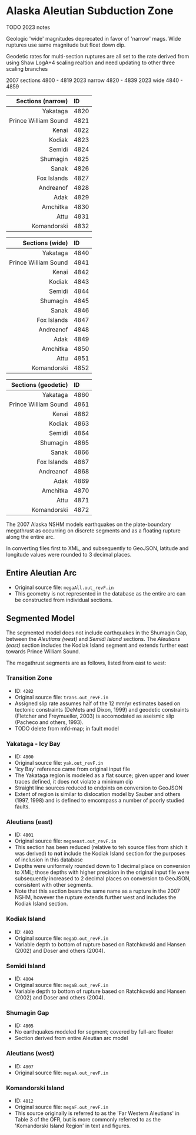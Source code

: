 # Alaska Aleutian Subduction Zone

TODO 2023 notes

Geologic 'wide' magnitudes deprecated in favor of 'narrow' mags. Wide ruptures use
same magnitude but float down dip.

Geodetic rates for multi-section ruptures are all set to the rate derived from using
Shaw LogA+4 scaling realtion and need updating to other three scaling branches

2007 sections 4800 - 4819
2023 narrow 4820 - 4839
2023 wide 4840 - 4859

| Sections (narrow)     | ID   |
| ---------------------:|:---- |
| Yakataga              | 4820 |
| Prince William Sound  | 4821 |
| Kenai                 | 4822 |
| Kodiak                | 4823 |
| Semidi                | 4824 |
| Shumagin              | 4825 |
| Sanak                 | 4826 |
| Fox Islands           | 4827 |
| Andreanof             | 4828 |
| Adak                  | 4829 |
| Amchitka              | 4830 |
| Attu                  | 4831 |
| Komandorski           | 4832 |

| Sections (wide)       | ID   |
| ---------------------:|:---- |
| Yakataga              | 4840 |
| Prince William Sound  | 4841 |
| Kenai                 | 4842 |
| Kodiak                | 4843 |
| Semidi                | 4844 |
| Shumagin              | 4845 |
| Sanak                 | 4846 |
| Fox Islands           | 4847 |
| Andreanof             | 4848 |
| Adak                  | 4849 |
| Amchitka              | 4850 |
| Attu                  | 4851 |
| Komandorski           | 4852 |

| Sections (geodetic)   | ID   |
| ---------------------:|:---- |
| Yakataga              | 4860 |
| Prince William Sound  | 4861 |
| Kenai                 | 4862 |
| Kodiak                | 4863 |
| Semidi                | 4864 |
| Shumagin              | 4865 |
| Sanak                 | 4866 |
| Fox Islands           | 4867 |
| Andreanof             | 4868 |
| Adak                  | 4869 |
| Amchitka              | 4870 |
| Attu                  | 4871 |
| Komandorski           | 4872 |

The 2007 Alaska NSHM models earthquakes on the plate-boundary megathrust as occurring on discrete
segments and as a floating rupture along the entire arc.

In converting files first to XML, and subsequently to GeoJSON, latitude and longitude values were
rounded to 3 decimal places.

## Entire Aleutian Arc

* Original source file: `megaAll.out_revF.in`
* This geometry is not represented in the database as the entire arc can be constructed from
  individual sections.

## Segmented Model

The segmented model does not include earthquakes in the Shumagin Gap, between the
_Aleutians (west)_ and _Semidi Island_ sections. The _Aleutians (east)_ section includes the
Kodiak Island segment and extends further east towards Prince William Sound.

The megathrust segments are as follows, listed from east to west:

### Transition Zone

* ID: `4282`
* Original source file: `trans.out_revF.in`
* Assigned slip rate assumes half of the 12 mm/yr estimates based on tectonic constraints
(DeMets and Dixon, 1999) and geodetic constraints (Fletcher and Freymueller, 2003) is accomodated
as aseismic slip (Pacheco and others, 1993).
* TODO delete from mfd-map; in fault model

### Yakataga - Icy Bay

* ID: `4800`
* Original source file: `yak.out_revF.in`
* 'Icy Bay' reference came from original input file
* The Yakataga region is modeled as a flat source; given upper and lower traces defined, it does
  not violate a minimum dip
* Straight line sources reduced to endpints on conversion to GeoJSON
* Extent of region is similar to dislocation model by Sauber and others (1997, 1998) and is
  defined to emcompass a number of  poorly studied faults.

### Aleutians (east)

* ID: `4801`
* Original source file: `megaeast.out_revF.in`
* This section has been reduced (relative to teh source files from shich it was derived)
  to **not** include the Kodiak Island section for the purposes of inclusion in this database
* Depths were uniformely rounded down to 1 decimal place on conversion to XML; those depths
  with higher precision in the original input file were subsequently increased to 2 decimal
  places on conversion to GeoJSON, consistent with other segments.
* Note that this section bears the same name as a rupture in the 2007 NSHM, however the rupture
  extends further west and includes the Kodiak Island section.

### Kodiak Island

* ID: `4803`
* Original source file: `megaD.out_revF.in`
* Variable depth to bottom of rupture based on Ratchkovski and Hansen (2002) and Doser and
  others (2004).

### Semidi Island

* ID: `4804`
* Original source file: `megaB.out_revF.in`
* Variable depth to bottom of rupture based on Ratchkovski and Hansen (2002) and Doser and
  others (2004).

### Shumagin Gap

* ID: `4805`
* No earthquakes modeled for segment; covered by full-arc floater
* Section derived from entire Aleutian arc model

### Aleutians (west)

* ID: `4807`
* Original source file: `megaA.out_revF.in`

### Komandorski Island

* ID: `4812`
* Original source file: `megaF.out_revF.in`
* This source originally is referred to as the 'Far Western Aleutians' in Table 3 of the OFR,
  but is more commonly referred to as the 'Komandorski Island Region' in text and figures.
